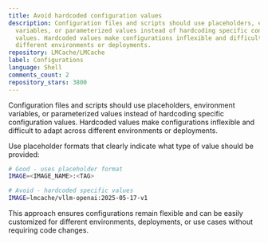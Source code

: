 ```yaml
---
title: Avoid hardcoded configuration values
description: Configuration files and scripts should use placeholders, environment
  variables, or parameterized values instead of hardcoding specific configuration
  values. Hardcoded values make configurations inflexible and difficult to adapt across
  different environments or deployments.
repository: LMCache/LMCache
label: Configurations
language: Shell
comments_count: 2
repository_stars: 3800
---
```


Configuration files and scripts should use placeholders, environment variables, or parameterized values instead of hardcoding specific configuration values. Hardcoded values make configurations inflexible and difficult to adapt across different environments or deployments.

Use placeholder formats that clearly indicate what type of value should be provided:

```bash
# Good - uses placeholder format
IMAGE=<IMAGE_NAME>:<TAG>

# Avoid - hardcoded specific values
IMAGE=lmcache/vllm-openai:2025-05-17-v1
```

This approach ensures configurations remain flexible and can be easily customized for different environments, deployments, or use cases without requiring code changes.